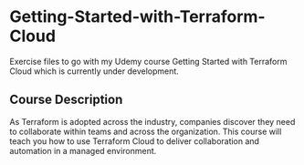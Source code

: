 # Getting-Started-with-Terraform-Cloud

Exercise files to go with my Udemy course Getting Started with Terraform Cloud which is currently under development.

## Course Description

As Terraform is adopted across the industry, companies discover they need to collaborate within teams and across the organization. This course will teach you how to use Terraform Cloud to deliver collaboration and automation in a managed environment.